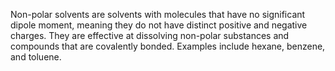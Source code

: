 Non-polar solvents are solvents with molecules that have no significant dipole moment, meaning they do not have distinct positive and negative charges. They are effective at dissolving non-polar substances and compounds that are covalently bonded. Examples include hexane, benzene, and toluene.